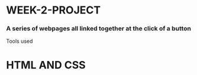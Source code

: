 # WEEK-2-PROJECT
<h3>
  A series of webpages all linked together at the click of a button
</h3>
<p>Tools used</p>
<h1>
  HTML AND CSS
</h1>
